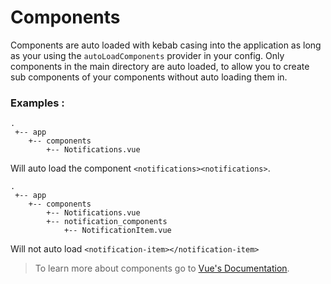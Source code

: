 # Components

Components are auto loaded with kebab casing into the application as long as your using the `autoLoadComponents` provider in your config. Only components in the main directory are auto loaded, to allow you to create sub components of your components without auto loading them in.

### Examples :

    .
     +-- app
        +-- components
            +-- Notifications.vue

Will auto load the component `<notifications><notifications>`.

    .
     +-- app
        +-- components
            +-- Notifications.vue
            +-- notification_components
                +-- NotificationItem.vue

Will not auto load `<notification-item></notification-item>`

> To learn more about components go to [Vue's Documentation](https://vuejs.org/v2/guide/components.html).
